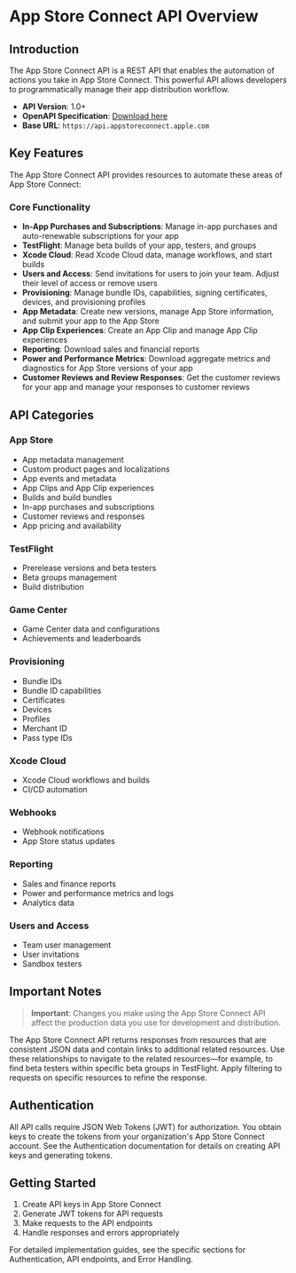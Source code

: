 # App Store Connect API Overview

## Introduction

The App Store Connect API is a REST API that enables the automation of actions you take in App Store Connect. This powerful API allows developers to programmatically manage their app distribution workflow.

- **API Version**: 1.0+
- **OpenAPI Specification**: [Download here](https://developer.apple.com/sample-code/app-store-connect/app-store-connect-openapi-specification.zip)
- **Base URL**: `https://api.appstoreconnect.apple.com`

## Key Features

The App Store Connect API provides resources to automate these areas of App Store Connect:

### Core Functionality

- **In-App Purchases and Subscriptions**: Manage in-app purchases and auto-renewable subscriptions for your app
- **TestFlight**: Manage beta builds of your app, testers, and groups
- **Xcode Cloud**: Read Xcode Cloud data, manage workflows, and start builds
- **Users and Access**: Send invitations for users to join your team. Adjust their level of access or remove users
- **Provisioning**: Manage bundle IDs, capabilities, signing certificates, devices, and provisioning profiles
- **App Metadata**: Create new versions, manage App Store information, and submit your app to the App Store
- **App Clip Experiences**: Create an App Clip and manage App Clip experiences
- **Reporting**: Download sales and financial reports
- **Power and Performance Metrics**: Download aggregate metrics and diagnostics for App Store versions of your app
- **Customer Reviews and Review Responses**: Get the customer reviews for your app and manage your responses to customer reviews

## API Categories

### App Store
- App metadata management
- Custom product pages and localizations
- App events and metadata
- App Clips and App Clip experiences
- Builds and build bundles
- In-app purchases and subscriptions
- Customer reviews and responses
- App pricing and availability

### TestFlight
- Prerelease versions and beta testers
- Beta groups management
- Build distribution

### Game Center
- Game Center data and configurations
- Achievements and leaderboards

### Provisioning
- Bundle IDs
- Bundle ID capabilities
- Certificates
- Devices
- Profiles
- Merchant ID
- Pass type IDs

### Xcode Cloud
- Xcode Cloud workflows and builds
- CI/CD automation

### Webhooks
- Webhook notifications
- App Store status updates

### Reporting
- Sales and finance reports
- Power and performance metrics and logs
- Analytics data

### Users and Access
- Team user management
- User invitations
- Sandbox testers

## Important Notes

> **Important**: Changes you make using the App Store Connect API affect the production data you use for development and distribution.

The App Store Connect API returns responses from resources that are consistent JSON data and contain links to additional related resources. Use these relationships to navigate to the related resources—for example, to find beta testers within specific beta groups in TestFlight. Apply filtering to requests on specific resources to refine the response.

## Authentication

All API calls require JSON Web Tokens (JWT) for authorization. You obtain keys to create the tokens from your organization's App Store Connect account. See the Authentication documentation for details on creating API keys and generating tokens.

## Getting Started

1. Create API keys in App Store Connect
2. Generate JWT tokens for API requests
3. Make requests to the API endpoints
4. Handle responses and errors appropriately

For detailed implementation guides, see the specific sections for Authentication, API endpoints, and Error Handling.